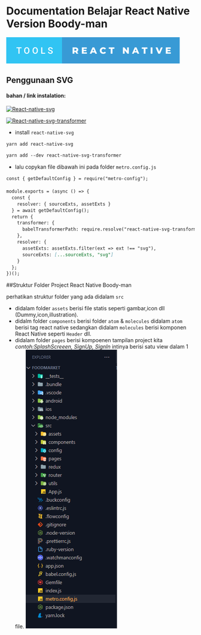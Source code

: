 # Documentation Belajar React Native Version Boody-man

![demo](/tools-react-native.svg)


##  Penggunaan SVG
#### bahan / link instalation:

 [![React-native-svg](https://img.shields.io/badge/ReactNativeSVG-Docs-teal.svg)](https://github.com/react-native-svg/react-native-svg)

 [![React-native-svg-transformer](https://img.shields.io/badge/ReactNativeSVGTransaformer-Docs-blue.svg)](https://github.com/kristerkari/react-native-svg-transformer)
- install `react-native-svg`
```md
yarn add react-native-svg
```
```md
yarn add --dev react-native-svg-transformer
```
- lalu copykan file dibawah ini pada folder `metro.config.js`
```md
const { getDefaultConfig } = require("metro-config");

module.exports = (async () => {
  const {
    resolver: { sourceExts, assetExts }
  } = await getDefaultConfig();
  return {
    transformer: {
      babelTransformerPath: require.resolve("react-native-svg-transformer")
    },
    resolver: {
      assetExts: assetExts.filter(ext => ext !== "svg"),
      sourceExts: [...sourceExts, "svg"]
    }
  };
})();
```


##Struktur Folder Project React Native Boody-man

perhatikan struktur folder yang ada didalam `src`
- didalam folder `assets` berisi file statis seperti gambar,icon dll (Dummy,icon,illustration).
- didalm folder `components` berisi folder `atom` & `molecules` didalam `atom` berisi tag react native sedangkan didalam `molecules` berisi komponen React Native seperti `Header` dll.
- didalam folder `pages` berisi kompoenen tampilan project kita _contoh:SplashScreeen, SignUp, SignIn_ intinya berisi satu view dalam 1 file.
![strukturFolder](./strukturFolder.png)